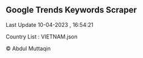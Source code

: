 

## Google Trends Keywords Scraper 
 
Last Update 10-04-2023 , 16:54:21

Country List :
VIETNAM.json



© Abdul Muttaqin 
